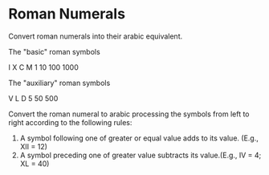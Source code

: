 # Roman Numerals

Convert roman numerals into their arabic equivalent.

The "basic" roman symbols

I    X    C    M
1    10   100  1000

The "auxiliary" roman symbols

V    L    D
5    50   500

Convert the roman numeral to arabic processing the symbols from left to right according to the following rules:

1. A symbol following one of greater or equal value adds to its value. (E.g., XII = 12)
2. A symbol preceding one of greater value subtracts its value.(E.g., IV = 4; XL = 40)
